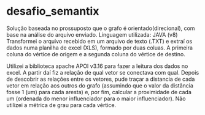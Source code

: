 # desafio_semantix
Solução baseada no prossuposto que o grafo é orientado(direcional), com base na análise do arquivo enviado.
Linguagem utilizada: JAVA (v8)
Transformei o arquivo recebido em um arquivo de texto (.TXT) e extraí os dados numa planilha de excel (XLS), formado por duas coluas. A primeira coluna do vértice de origem e a segunda coluna do vértice de destino.

Utilizei a biblioteca apache APOI v3.16 para fazer a leitura dos dados no excel. A partir daí fiz a relação de qual vetor se conectava com qual. Depois de descobrir as relações entre os vetores, pude traçar a distancia de cada vetor em relação aos outros do grafo (assumindo que o valor da distância fosse 1 (um) para cada aresta) e, por fim, calcular a proximidade de cada um (ordenada do menor influenciador para o maior influenciador).
Não utilizei a métrica de grau para cada vértice.
